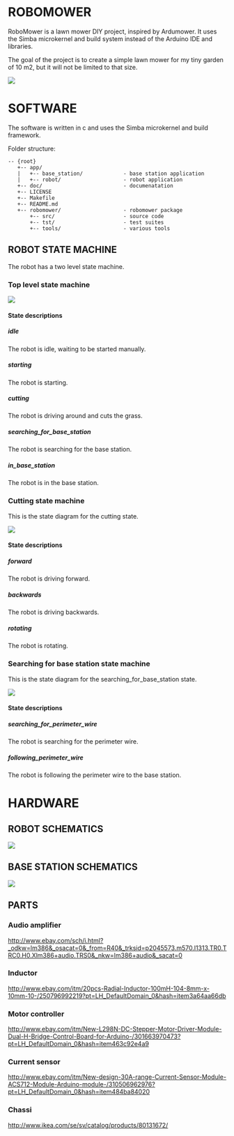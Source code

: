 ROBOMOWER
=========

RoboMower is a lawn mower DIY project, inspired by Ardumower. It uses
the Simba microkernel and build system instead of the Arduino IDE and
libraries.

The goal of the project is to create a simple lawn mower for my tiny
garden of 10 m2, but it will not be limited to that size.

![](doc/mower_first_sketch.jpg)

SOFTWARE
========

The software is written in c and uses the Simba microkernel and build
framework.

Folder structure:

    -- {root}
       +-- app/
       |   +-- base_station/             - base station application
       |   +-- robot/                    - robot application
       +-- doc/                          - documenatation
       +-- LICENSE
       +-- Makefile
       +-- README.md
       +-- robomower/                    - robomower package
           +-- src/                      - source code
           +-- tst/                      - test suites
           +-- tools/                    - various tools

ROBOT STATE MACHINE
-------------------
The robot has a two level state machine.

### Top level state machine
![](doc/robot_state_machine.png)

#### State descriptions

##### idle
The robot is idle, waiting to be started manually.

##### starting
The robot is starting.

##### cutting
The robot is driving around and cuts the grass.

##### searching_for_base_station
The robot is searching for the base station.

##### in_base_station
The robot is in the base station.

### Cutting state machine
This is the state diagram for the cutting state.

![](doc/robot_state_machine_cutting.png)

#### State descriptions

##### forward
The robot is driving forward.

##### backwards
The robot is driving backwards.

##### rotating
The robot is rotating.

### Searching for base station state machine
This is the state diagram for the searching_for_base_station state.

![](doc/robot_state_machine_searching.png)

#### State descriptions

##### searching_for_perimeter_wire
The robot is searching for the perimeter wire.

##### following_perimeter_wire
The robot is following the perimeter wire to the base station.

HARDWARE
========

ROBOT SCHEMATICS
----------------
![](doc/robot_schematics.jpg)

BASE STATION SCHEMATICS
-----------------------
![](doc/base_station_schematics.jpg)

PARTS
-----

### Audio amplifier
http://www.ebay.com/sch/i.html?_odkw=lm386&_osacat=0&_from=R40&_trksid=p2045573.m570.l1313.TR0.TRC0.H0.Xlm386+audio.TRS0&_nkw=lm386+audio&_sacat=0

### Inductor
http://www.ebay.com/itm/20pcs-Radial-Inductor-100mH-104-8mm-x-10mm-10-/250796992219?pt=LH_DefaultDomain_0&hash=item3a64aa66db

### Motor controller
http://www.ebay.com/itm/New-L298N-DC-Stepper-Motor-Driver-Module-Dual-H-Bridge-Control-Board-for-Arduino-/301663970473?pt=LH_DefaultDomain_0&hash=item463c92e4a9

### Current sensor
http://www.ebay.com/itm/New-design-30A-range-Current-Sensor-Module-ACS712-Module-Arduino-module-/310506962976?pt=LH_DefaultDomain_0&hash=item484ba84020

### Chassi
http://www.ikea.com/se/sv/catalog/products/80131672/
